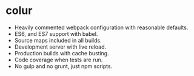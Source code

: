 # colur

* Heavily commented webpack configuration with reasonable defaults.
* ES6, and ES7 support with babel.
* Source maps included in all builds.
* Development server with live reload.
* Production builds with cache busting.
* Code coverage when tests are run.
* No gulp and no grunt, just npm scripts.

